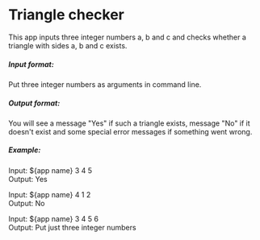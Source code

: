 # Triangle checker

This app inputs three integer numbers a, b and c and checks whether a triangle with sides a, b and c exists.

##### Input format:
Put three integer numbers as arguments in command line.

##### Output format:
You will see a message "Yes" if such a triangle exists, message "No" if it doesn't exist and some special error messages if something went wrong.

##### Example:
Input: ${app name} 3 4 5 \
Output: Yes

Input: ${app name} 4 1 2 \
Output: No

Input: ${app name} 3 4 5 6 \
Output: Put just three integer numbers